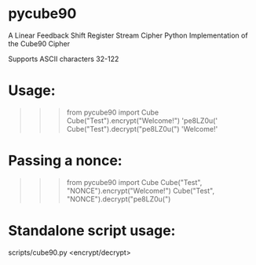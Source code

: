 # pycube90
A Linear Feedback Shift Register Stream Cipher
Python Implementation of the Cube90 Cipher

Supports ASCII characters 32-122

# Usage:
>>> from pycube90 import Cube
>>> Cube("Test").encrypt("Welcome!")
'pe8LZ0u('
>>> Cube("Test").decrypt("pe8LZ0u(")
'Welcome!'

# Passing a  nonce:
>>> from pycube90 import Cube
>>> Cube("Test", "NONCE").encrypt("Welcome!")
>>> Cube("Test", "NONCE").decrypt("pe8LZ0u(")

# Standalone script usage:
scripts/cube90.py <encrypt/decrypt>

